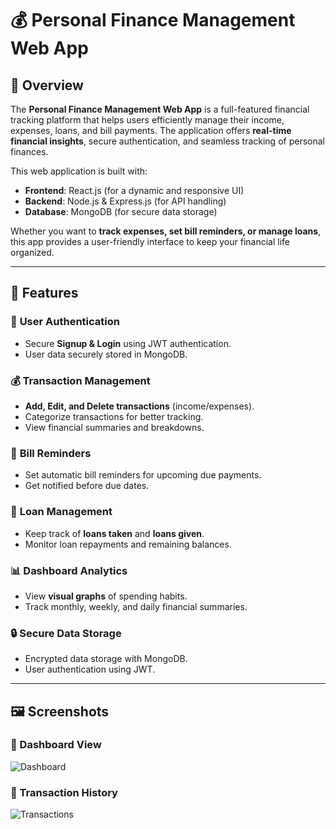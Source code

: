 # 💰 Personal Finance Management Web App

## 📌 Overview

The **Personal Finance Management Web App** is a full-featured financial tracking platform that helps users efficiently manage their income, expenses, loans, and bill payments. The application offers **real-time financial insights**, secure authentication, and seamless tracking of personal finances. 

This web application is built with:
- **Frontend**: React.js (for a dynamic and responsive UI)
- **Backend**: Node.js & Express.js (for API handling)
- **Database**: MongoDB (for secure data storage)

Whether you want to **track expenses, set bill reminders, or manage loans**, this app provides a user-friendly interface to keep your financial life organized.

---

## 🌟 Features

### 🔐 **User Authentication**
- Secure **Signup & Login** using JWT authentication.
- User data securely stored in MongoDB.

### 💰 **Transaction Management**
- **Add, Edit, and Delete transactions** (income/expenses).
- Categorize transactions for better tracking.
- View financial summaries and breakdowns.

### 🔔 **Bill Reminders**
- Set automatic bill reminders for upcoming due payments.
- Get notified before due dates.

### 🏦 **Loan Management**
- Keep track of **loans taken** and **loans given**.
- Monitor loan repayments and remaining balances.

### 📊 **Dashboard Analytics**
- View **visual graphs** of spending habits.
- Track monthly, weekly, and daily financial summaries.

### 🔒 **Secure Data Storage**
- Encrypted data storage with MongoDB.
- User authentication using JWT.

---
## 🖼️ Screenshots

### 📌 Dashboard View
![Dashboard]()

### 📌 Transaction History
![Transactions](https://raw.githubusercontent.com/your-username/personal-finance-app/main/transactions.png)


